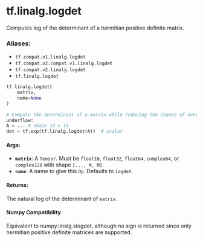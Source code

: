 <div itemscope itemtype="http://developers.google.com/ReferenceObject">
<meta itemprop="name" content="tf.linalg.logdet" />
<meta itemprop="path" content="Stable" />
</div>

# tf.linalg.logdet

Computes log of the determinant of a hermitian positive definite matrix.

### Aliases:

* `tf.compat.v1.linalg.logdet`
* `tf.compat.v2.compat.v1.linalg.logdet`
* `tf.compat.v2.linalg.logdet`
* `tf.linalg.logdet`

``` python
tf.linalg.logdet(
    matrix,
    name=None
)
```

<!-- Placeholder for "Used in" -->

```python
# Compute the determinant of a matrix while reducing the chance of over- or
underflow:
A = ... # shape 10 x 10
det = tf.exp(tf.linalg.logdet(A))  # scalar
```

#### Args:


* <b>`matrix`</b>:  A `Tensor`. Must be `float16`, `float32`, `float64`, `complex64`,
  or `complex128` with shape `[..., M, M]`.
* <b>`name`</b>:  A name to give this `Op`.  Defaults to `logdet`.


#### Returns:

The natural log of the determinant of `matrix`.




#### Numpy Compatibility
Equivalent to numpy.linalg.slogdet, although no sign is returned since only
hermitian positive definite matrices are supported.

